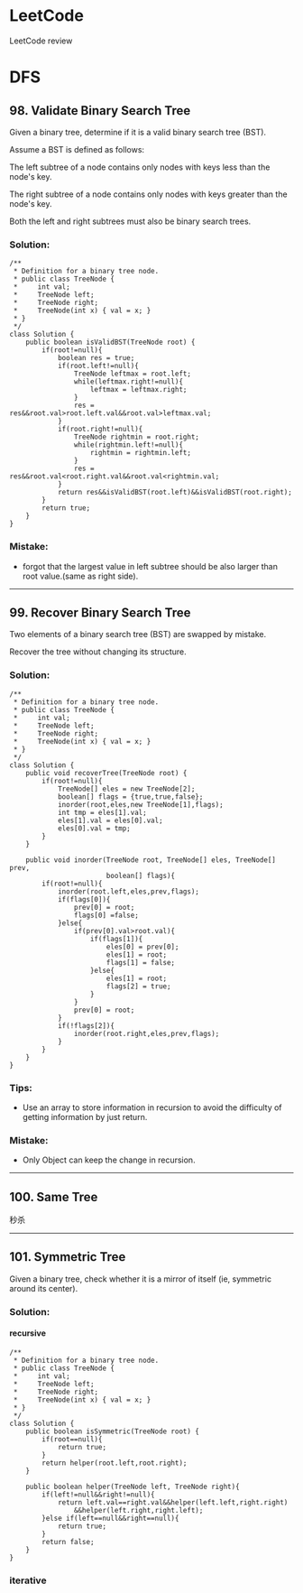 # LeetCode
LeetCode review

# DFS


## 98. Validate Binary Search Tree


Given a binary tree, determine if it is a valid binary search tree (BST).


Assume a BST is defined as follows:



The left subtree of a node contains only nodes with keys less than the node's key.


The right subtree of a node contains only nodes with keys greater than the node's key.


Both the left and right subtrees must also be binary search trees.


### Solution:


```
/**
 * Definition for a binary tree node.
 * public class TreeNode {
 *     int val;
 *     TreeNode left;
 *     TreeNode right;
 *     TreeNode(int x) { val = x; }
 * }
 */
class Solution {
    public boolean isValidBST(TreeNode root) {
        if(root!=null){
            boolean res = true;
            if(root.left!=null){
                TreeNode leftmax = root.left;
                while(leftmax.right!=null){
                    leftmax = leftmax.right;
                }
                res = res&&root.val>root.left.val&&root.val>leftmax.val;
            }
            if(root.right!=null){
                TreeNode rightmin = root.right;
                while(rightmin.left!=null){
                    rightmin = rightmin.left;
                }
                res = res&&root.val<root.right.val&&root.val<rightmin.val;
            }
            return res&&isValidBST(root.left)&&isValidBST(root.right);
        }
        return true;
    }
}
```


### Mistake:
- forgot that the largest value in left subtree should be also larger than root value.(same as right side).


-----


## 99. Recover Binary Search Tree


Two elements of a binary search tree (BST) are swapped by mistake.


Recover the tree without changing its structure.


### Solution:
```
/**
 * Definition for a binary tree node.
 * public class TreeNode {
 *     int val;
 *     TreeNode left;
 *     TreeNode right;
 *     TreeNode(int x) { val = x; }
 * }
 */
class Solution {
    public void recoverTree(TreeNode root) {
        if(root!=null){
            TreeNode[] eles = new TreeNode[2];
            boolean[] flags = {true,true,false};
            inorder(root,eles,new TreeNode[1],flags);
            int tmp = eles[1].val;
            eles[1].val = eles[0].val;
            eles[0].val = tmp;
        }
    }
    
    public void inorder(TreeNode root, TreeNode[] eles, TreeNode[] prev, 
                        boolean[] flags){
        if(root!=null){
            inorder(root.left,eles,prev,flags);
            if(flags[0]){
                prev[0] = root;
                flags[0] =false;
            }else{
                if(prev[0].val>root.val){
                    if(flags[1]){
                        eles[0] = prev[0];
                        eles[1] = root;
                        flags[1] = false;
                    }else{
                        eles[1] = root;
                        flags[2] = true;
                    }
                }
                prev[0] = root;
            }
            if(!flags[2]){
                inorder(root.right,eles,prev,flags);
            }
        }
    }
}
```


### Tips:
- Use an array to store information in recursion to avoid the difficulty of getting information by just return.


### Mistake:
- Only Object can keep the change in recursion.


----


## 100. Same Tree
秒杀


---


## 101. Symmetric Tree

Given a binary tree, check whether it is a mirror of itself (ie, symmetric around its center).


### Solution:
#### recursive
```
/**
 * Definition for a binary tree node.
 * public class TreeNode {
 *     int val;
 *     TreeNode left;
 *     TreeNode right;
 *     TreeNode(int x) { val = x; }
 * }
 */
class Solution {
    public boolean isSymmetric(TreeNode root) {
        if(root==null){
            return true;
        }
        return helper(root.left,root.right);
    }
    
    public boolean helper(TreeNode left, TreeNode right){
        if(left!=null&&right!=null){
            return left.val==right.val&&helper(left.left,right.right)
                &&helper(left.right,right.left);
        }else if(left==null&&right==null){
            return true;
        }
        return false;
    }
}
```

### iterative
